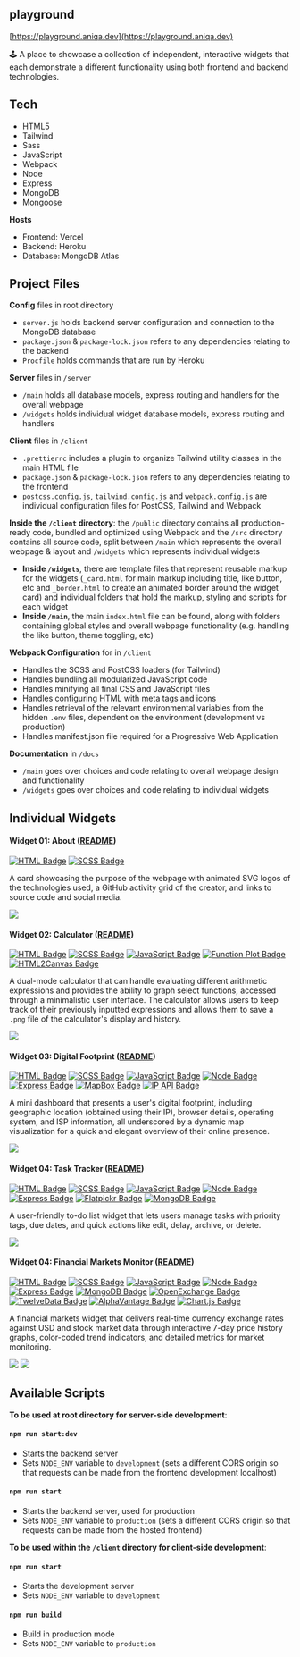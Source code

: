 ## playground

[https://playground.aniqa.dev](https://playground.aniqa.dev)

🕹️ A place to showcase a collection of independent, interactive widgets that each demonstrate a different functionality using both frontend and backend technologies.

## Tech

- HTML5
- Tailwind
- Sass
- JavaScript
- Webpack
- Node
- Express
- MongoDB
- Mongoose

**Hosts**

- Frontend: Vercel
- Backend: Heroku
- Database: MongoDB Atlas

## Project Files

**Config** files in root directory

- `server.js` holds backend server configuration and connection to the MongoDB database
- `package.json` & `package-lock.json` refers to any dependencies relating to the backend
- `Procfile` holds commands that are run by Heroku

**Server** files in `/server`

- `/main` holds all database models, express routing and handlers for the overall webpage
- `/widgets` holds individual widget database models, express routing and handlers

**Client** files in `/client`

- `.prettierrc` includes a plugin to organize Tailwind utility classes in the main HTML file
- `package.json` & `package-lock.json` refers to any dependencies relating to the frontend
- `postcss.config.js`, `tailwind.config.js` and `webpack.config.js` are individual configuration files for PostCSS, Tailwind and Webpack

**Inside the `/client` directory**: the `/public` directory contains all production-ready code, bundled and optimized using Webpack and the `/src` directory contains all source code, split between `/main` which represents the overall webpage & layout and `/widgets` which represents individual widgets

- **Inside `/widgets`**, there are template files that represent reusable markup for the widgets (`_card.html` for main markup including title, like button, etc and `_border.html` to create an animated border around the widget card) and individual folders that hold the markup, styling and scripts for each widget
- **Inside `/main`**, the main `index.html` file can be found, along with folders containing global styles and overall webpage functionality (e.g. handling the like button, theme toggling, etc)

**Webpack Configuration** for in `/client`

- Handles the SCSS and PostCSS loaders (for Tailwind)
- Handles bundling all modularized JavaScript code
- Handles minifying all final CSS and JavaScript files
- Handles configuring HTML with meta tags and icons
- Handles retrieval of the relevant environmental variables from the hidden `.env` files, dependent on the environment (development vs production)
- Handles manifest.json file required for a Progressive Web Application

**Documentation** in `/docs`

- `/main` goes over choices and code relating to overall webpage design and functionality
- `/widgets` goes over choices and code relating to individual widgets

## Individual Widgets

#### Widget 01: About ([README](https://github.com/aniqatc/playground/blob/main/docs/widgets/01-about.md))

[![HTML Badge](https://img.shields.io/badge/HTML-0A0A0A)](https://github.com/aniqatc/playground)
[![SCSS Badge](https://img.shields.io/badge/SCSS-0A0A0A)](https://github.com/aniqatc/playground)

A card showcasing the purpose of the webpage with animated SVG logos of the technologies used, a GitHub activity grid of the creator, and links to source code and social media.

<a href="https://playground.aniqa.dev/"><img src="/docs/screenshots/widget-01_v1.png"></a>

#### Widget 02: Calculator ([README](https://github.com/aniqatc/playground/blob/main/docs/widgets/02-calculator.md))

[![HTML Badge](https://img.shields.io/badge/HTML-B81717)](https://github.com/aniqatc/playground)
[![SCSS Badge](https://img.shields.io/badge/SCSS-B81717)](https://github.com/aniqatc/playground)
[![JavaScript Badge](https://img.shields.io/badge/JavaScript-B81717)](https://github.com/aniqatc/playground)
[![Function Plot Badge](https://img.shields.io/badge/FunctionPlot-B81717)](https://github.com/mauriciopoppe/function-plot)
[![HTML2Canvas Badge](https://img.shields.io/badge/HTML2Canvas-B81717)](https://github.com/niklasvh/html2canvas)

A dual-mode calculator that can handle evaluating different arithmetic expressions and provides the ability to graph select functions, accessed through a minimalistic user interface. The calculator allows users to keep track of their previously inputted expressions and allows them to save a `.png` file of the calculator's display and history.

<a href="https://playground.aniqa.dev/"><img src="/docs/screenshots/widget-02_v2.png"></a>

#### Widget 03: Digital Footprint ([README](https://github.com/aniqatc/playground/blob/main/docs/widgets/03-digital-footprint.md))

[![HTML Badge](https://img.shields.io/badge/HTML-D27334)](https://github.com/aniqatc/playground)
[![SCSS Badge](https://img.shields.io/badge/SCSS-D27334)](https://github.com/aniqatc/playground)
[![JavaScript Badge](https://img.shields.io/badge/JavaScript-D27334)](https://github.com/aniqatc/playground)
[![Node Badge](https://img.shields.io/badge/Node-D27334)](https://github.com/aniqatc/playground)
[![Express Badge](https://img.shields.io/badge/Express-D27334)](https://github.com/aniqatc/playground)
[![MapBox Badge](https://img.shields.io/badge/MapBox-D27334)](https://www.mapbox.com/)
[![IP API Badge](https://img.shields.io/badge/IP%20API-D27334)](https://ip-api.com/)

A mini dashboard that presents a user's digital footprint, including geographic location (obtained using their IP), browser details, operating system, and ISP information, all underscored by a dynamic map visualization for a quick and elegant overview of their online presence.

<a href="https://playground.aniqa.dev/"><img src="/docs/screenshots/widget-03_v1.png"></a>

#### Widget 04: Task Tracker ([README](https://github.com/aniqatc/playground/blob/main/docs/widgets/04-todo-list.md))

[![HTML Badge](https://img.shields.io/badge/HTML-F4BA52)](https://github.com/aniqatc/playground)
[![SCSS Badge](https://img.shields.io/badge/SCSS-F4BA52)](https://github.com/aniqatc/playground)
[![JavaScript Badge](https://img.shields.io/badge/JavaScript-F4BA52)](https://github.com/aniqatc/playground)
[![Node Badge](https://img.shields.io/badge/Node-F4BA52)](https://github.com/aniqatc/playground)
[![Express Badge](https://img.shields.io/badge/Express-F4BA52)](https://github.com/aniqatc/playground)
[![Flatpickr Badge](https://img.shields.io/badge/Flatpickr-F4BA52)](https://github.com/aniqatc/playground)
[![MongoDB Badge](https://img.shields.io/badge/MongoDB-F4BA52)](https://github.com/aniqatc/playground)

A user-friendly to-do list widget that lets users manage tasks with priority tags, due dates, and quick actions like edit, delay, archive, or delete.

<a href="https://playground.aniqa.dev/"><img src="/docs/screenshots/widget-04_v1.png"></a>

#### Widget 04: Financial Markets Monitor ([README](https://github.com/aniqatc/playground/blob/main/docs/widgets/05-fin-market.md))

[![HTML Badge](https://img.shields.io/badge/HTML-4eb247)](https://github.com/aniqatc/playground)
[![SCSS Badge](https://img.shields.io/badge/SCSS-4eb247)](https://github.com/aniqatc/playground)
[![JavaScript Badge](https://img.shields.io/badge/JavaScript-4eb247)](https://github.com/aniqatc/playground)
[![Node Badge](https://img.shields.io/badge/Node-4eb247)](https://github.com/aniqatc/playground)
[![Express Badge](https://img.shields.io/badge/Express-4eb247)](https://github.com/aniqatc/playground)
[![MongoDB Badge](https://img.shields.io/badge/MongoDB-4eb247)](https://github.com/aniqatc/playground)
[![OpenExchange Badge](https://img.shields.io/badge/OpenExchange%20API-4eb247)](https://github.com/aniqatc/playground)
[![TwelveData Badge](https://img.shields.io/badge/TwelveData%20API-4eb247)](https://github.com/aniqatc/playground)
[![AlphaVantage Badge](https://img.shields.io/badge/Alpha%20Vantage%20API-4eb247)](https://github.com/aniqatc/playground)
[![Chart.js Badge](https://img.shields.io/badge/Chartjs-4eb247)](https://github.com/aniqatc/playground)

A financial markets widget that delivers real-time currency exchange rates against USD and stock market data through interactive 7-day price history graphs, color-coded trend indicators, and detailed metrics for market monitoring.

<a href="https://playground.aniqa.dev/"><img src="/docs/screenshots/widget-05_v1-1.png"></a>
<a href="https://playground.aniqa.dev/"><img src="/docs/screenshots/widget-05_v1-2.png"></a>

## Available Scripts

**To be used at root directory for server-side development**:

#### `npm run start:dev`

- Starts the backend server
- Sets `NODE_ENV` variable to `development` (sets a different CORS origin so that requests can be made from the frontend development localhost)

#### `npm run start`

- Starts the backend server, used for production
- Sets `NODE_ENV` variable to `production` (sets a different CORS origin so that requests can be made from the hosted frontend)

**To be used within the `/client` directory for client-side development**:

#### `npm run start`

- Starts the development server
- Sets `NODE_ENV` variable to `development`

#### `npm run build`

- Build in production mode
- Sets `NODE_ENV` variable to `production`
